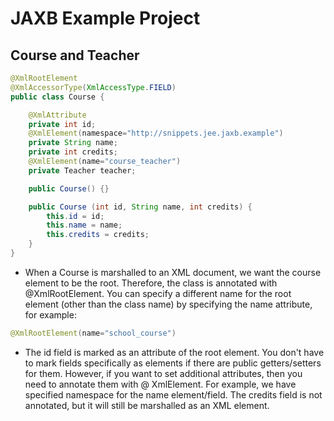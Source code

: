 # JAXB Example Project
## Course and Teacher

```java
@XmlRootElement
@XmlAccessorType(XmlAccessType.FIELD)
public class Course {

    @XmlAttribute
    private int id;
    @XmlElement(namespace="http://snippets.jee.jaxb.example")
    private String name;
    private int credits;
    @XmlElement(name="course_teacher")
    private Teacher teacher;

    public Course() {}

    public Course (int id, String name, int credits) {
        this.id = id;
        this.name = name;
        this.credits = credits;
    }
}
```

- When a Course is marshalled to an XML document, we want the course element to be the root. Therefore, the class is annotated with @XmlRootElement. You can specify a different name for the root element (other than the class name) by specifying the name attribute, for example:

```java
@XmlRootElement(name="school_course")
```
- The id field is marked as an attribute of the root element. You don't have to mark fields specifically as elements if there are public getters/setters for them. However, if you want to set additional attributes, then you need to annotate them with @ XmlElement. For example, we have specified namespace for the name element/field.  The credits field is not annotated, but it will still be marshalled as an XML element.